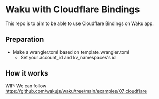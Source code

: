 # Waku with Cloudflare Bindings

This repo is to aim to be able to use Cloudflare Bindings on Waku app.

## Preparation
- Make a wrangler.toml based on template.wrangler.toml
  - Set your account_id and kv_namespaces's id

## How it works
WIP: We can follow https://github.com/wakujs/waku/tree/main/examples/07_cloudflare
